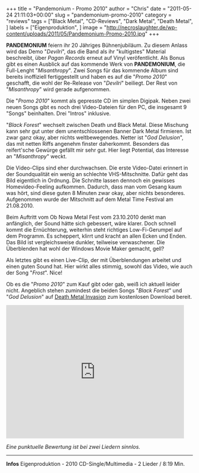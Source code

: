 +++
title = "Pandemonium - Promo 2010"
author = "Chris"
date = "2011-05-24 21:11:03+00:00"
slug = "pandemonium-promo-2010"
category = "reviews"
tags = ["Black Metal", "CD-Reviews", "Dark Metal", "Death Metal", ]
labels = ["Eigenproduktion", ]
image = "http://necroslaughter.de/wp-content/uploads/2011/05/Pandemonium-Promo-2010.jpg"
+++

**PANDEMONIUM** feiern ihr 20 Jähriges Bühnenjubiläum. Zu diesem Anlass wird das Demo "_Devilri_", das die Band als ihr "kultigstes" Material beschreibt, über _Pagan Records_ erneut auf Vinyl veröfentlicht. Als Bonus gibt es einen Ausblick auf das kommende Werk von **PANDEMONIUM**, die Full-Lenght "_Misanthropy_". Zwei Songs für das kommende Album sind bereits inoffiziell fertiggestellt und haben es auf die "_Promo 2010_" geschafft, die wohl der Re-Release von "_Devilri_" beiliegt. Der Rest von "_Misanthropy_" wird gerade aufgenommen.

Die "_Promo 2010_" kommt als gepresste CD im simplen Digipak. Neben zwei neuen Songs gibt es noch drei Video-Dateien für den PC, die insgesamt 9 "Songs" beinhalten. Drei "Intros" inklusive.

"_Black Forest_" wechselt zwischen Death und Black Metal. Diese Mischung kann sehr gut unter dem unentschlossenen Banner Dark Metal firmieren. Ist zwar ganz okay, aber nichts weltbewegendes. Netter ist "_God Delusion_", das mit netten Riffs angenehm finster daherkommt. Besonders das reifert'sche Gewürge gefällt mir sehr gut. Hier liegt Potential, das Interesse an "_Misanthropy_" weckt.

Die Video-Clips sind eher durchwachsen. Die erste Video-Datei erinnert in der Soundqualität ein wenig an schlechte VHS-Mitschnitte. Dafür geht das Bild eigentlich in Ordnung. Die Schnitte lassen dennoch ein gewisses Homevideo-Feeling aufkommen. Dadurch, dass man vom Gesang kaum was hört, sind diese guten 8 Minuten zwar okay, aber nichts besonderes.
Aufgenommen wurde der Mitschnitt auf dem Metal Time Festival am 21.08.2010.

Beim Auftritt vom Ob Nowa Metal Fest vom 23.10.2010 denkt man anfänglich, der Sound hätte sich gebessert, wäre klarer. Doch schnell kommt die Ernüchterung, weiterhin steht richtiges Low-Fi-Gerumpel auf dem Programm. Es scheppert, klirrt und kracht an allen Ecken und Enden. Das Bild ist vergleichsweise dunkler, teilweise verwaschener. Die Überblenden hat wohl der Windows Movie Maker gemacht, gell?

Als letztes gibt es einen Live-Clip, der mit Überblendungen arbeitet und einen guten Sound hat. Hier wirkt alles stimmig, sowohl das Video, wie auch der Song "_Frost_". Nice!

Ob es die "_Promo 2010_" zum Kauf gibt oder gab, weiß ich aktuell leider nicht. Angeblich stehen zumindest die beiden Songs "_Black Forest_" und "_God Delusion_" auf <a href="http://deathmetalinvasion.blogspot.com/2011/04/pandemonium-promo-2010.html">Death Metal Invasion</a> zum kostenlosen Download bereit.

<iframe allowfullscreen="" frameborder="0" height="360" src="http://www.youtube.com/embed/6eXfbMj7Zvc" width="480"></iframe>

_Eine punktuelle Bewertung ist bei zwei Liedern sinnlos._



---
**Infos**
Eigenproduktion - 2010
CD-Single/Multimedia - 2 Lieder / 8:19 Min.
